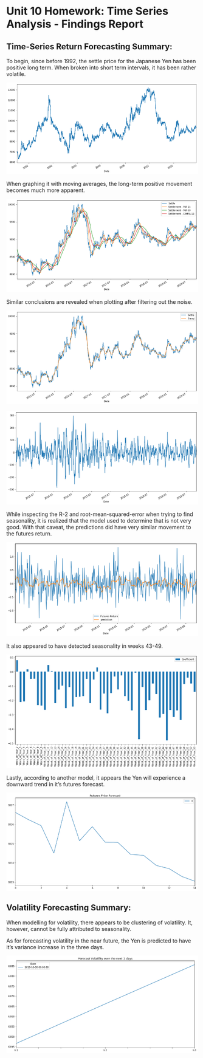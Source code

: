 # Unit 10 Homework: Time Series Analysis - Findings Report

## Time-Series Return Forecasting Summary:

To begin, since before 1992, the settle price for the Japanese Yen has been positive long term. When broken into short term intervals, it has been rather volatile.

![](japanese_yen_settle_price.png)

When graphing it with moving averages, the long-term positive movement becomes much more apparent.

![](all_settle_price.png)

Similar conclusions are revealed when plotting after filtering out the noise.

![](settle_and_trend_price.png)

![](settle_price_noise.png)

While inspecting the R-2 and root-mean-squared-error when trying to find seasonality, it is realized that the model used to determine that is not very good. With that caveat, the predictions did have very similar movement to the futures return. 

![](futures_return_and_prediction.png)

It also appeared to have detected seasonality in weeks 43-49.

![](return_coefficient.png)

Lastly, according to another model, it appears the Yen will experience a downward trend in it’s futures forecast.

![](futures_price_forecast.png)

## Volatility Forecasting Summary:

When modelling for volatility, there appears to be clustering of volatility. It, however, cannot be fully attributed to seasonality.

As for forecasting volatility in the near future, the Yen is predicted to have it’s variance increase in the three days.

![](forecast_volatility_three_days.png)